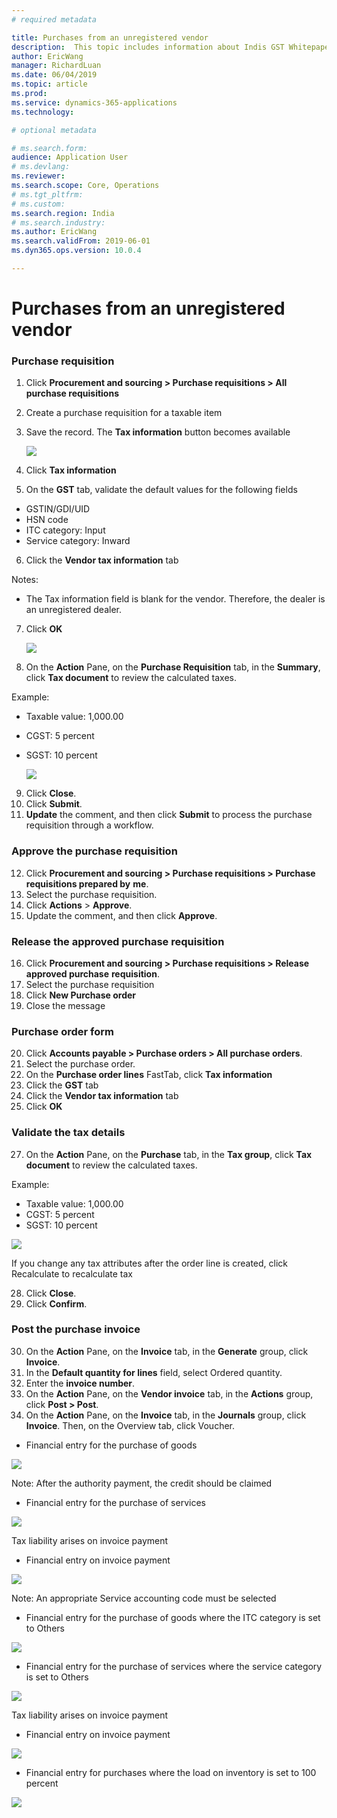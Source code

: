 ```yaml
---
# required metadata

title: Purchases from an unregistered vendor
description:  This topic includes information about Indis GST Whitepaper in Microsoft Dynamics 365 for Finance and Operations.
author: EricWang
manager: RichardLuan
ms.date: 06/04/2019
ms.topic: article
ms.prod: 
ms.service: dynamics-365-applications
ms.technology: 

# optional metadata

# ms.search.form: 
audience: Application User
# ms.devlang: 
ms.reviewer: 
ms.search.scope: Core, Operations
# ms.tgt_pltfrm: 
# ms.custom: 
ms.search.region: India
# ms.search.industry: 
ms.author: EricWang
ms.search.validFrom: 2019-06-01
ms.dyn365.ops.version: 10.0.4

---
```


# Purchases from an unregistered vendor

### Purchase requisition

1. Click **Procurement and sourcing > Purchase requisitions > All purchase requisitions**

2. Create a purchase requisition for a taxable item

3. Save the record. The **Tax information** button becomes available

   ![](media/Annotation-2019-05-15-153813.png)

4. Click **Tax information**

5. On the **GST** tab, validate the default values for the following fields

- GSTIN/GDI/UID
- HSN code
- ITC category: Input
- Service category: Inward

6. Click the **Vendor tax information** tab

Notes:
- The Tax information field is blank for the vendor. Therefore, the dealer is an unregistered dealer.

7. Click **OK**

   ![](media/Annotation-2019-05-15-160543.png)

8. On the **Action** Pane, on the **Purchase Requisition** tab, in the **Summary**, click **Tax document** to review the calculated taxes.

  Example:
- Taxable value: 1,000.00

- CGST: 5 percent

- SGST: 10 percent

  ![](media/Annotation-2019-05-15-161112.png)

9. Click **Close**.
10. Click **Submit**.
11. **Update** the comment, and then click **Submit** to process the purchase requisition through a workflow.

### Approve the purchase requisition

12. Click **Procurement and sourcing > Purchase requisitions > Purchase requisitions prepared by**
    **me**.
13. Select the purchase requisition.
14. Click **Actions** > **Approve**.
15. Update the comment, and then click **Approve**.

### Release the approved purchase requisition

16. Click **Procurement and sourcing > Purchase requisitions > Release approved purchase**
**requisition**.
17. Select the purchase requisition
18. Click **New Purchase order**
19. Close the message

### Purchase order form

20. Click **Accounts payable > Purchase orders > All purchase orders**.
21. Select the purchase order.
22. On the **Purchase order lines** FastTab, click **Tax information**
24. Click the **GST** tab
25. Click the **Vendor tax information** tab
26. Click **OK**

### Validate the tax details

27. On the **Action** Pane, on the **Purchase** tab, in the **Tax group**, click **Tax document** to review the calculated taxes.

Example:

- Taxable value: 1,000.00
- CGST: 5 percent
- SGST: 10 percent

![](media/Annotation-2019-05-15-163603.png)

If you change any tax attributes after the order line is created, click Recalculate to recalculate tax

28. Click **Close**.
29. Click **Confirm**.

### Post the purchase invoice

30. On the **Action** Pane, on the **Invoice** tab, in the **Generate** group, click **Invoice**.
31. In the **Default quantity for lines** field, select Ordered quantity.
32. Enter the **invoice number**.
33. On the **Action** Pane, on the **Vendor invoice** tab, in the **Actions** group, click **Post > Post**.
34. On the **Action** Pane, on the **Invoice** tab, in the **Journals** group, click **Invoice**. Then, on the Overview tab, click Voucher.
- Financial entry for the purchase of goods

![](media/Annotation-2019-05-15-165701.png)

Note: After the authority payment, the credit should be claimed

- Financial entry for the purchase of services

![](media/Annotation-2019-05-15-165743.png)

Tax liability arises on invoice payment

- Financial entry on invoice payment

![](media/Annotation-2019-05-15-165829.png)

Note: An appropriate Service accounting code must be selected

- Financial entry for the purchase of goods where the ITC category is set to Others

![](media/Annotation-2019-05-15-165912.png)

- Financial entry for the purchase of services where the service category is set to Others

![](media/Annotation-2019-05-15-165958.png)

Tax liability arises on invoice payment

- Financial entry on invoice payment

![](media/Annotation-2019-05-15-170044.png)

- Financial entry for purchases where the load on inventory is set to 100 percent

![](media/Annotation-2019-05-15-170133.png)



